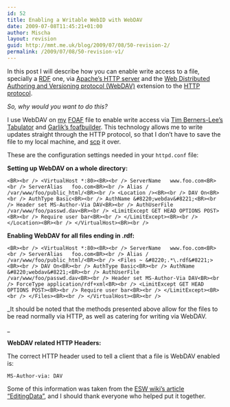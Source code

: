 ```yaml
---
id: 52
title: Enabling a Writable WebID with WebDAV
date: 2009-07-08T11:45:21+01:00
author: Mischa
layout: revision
guid: http://mmt.me.uk/blog/2009/07/08/50-revision-2/
permalink: /2009/07/08/50-revision-v1/
---
```

In this post I will describe how you can enable write access to a file, specially a <A HREF="http://www.w3.org/RDF/">RDF</a> one, via <A HREF="http://httpd.apache.org/">Apache’s HTTP server</a> and the <A HREF="http://en.wikipedia.org/wiki/WebDAV">Web Distributed Authoring and Versioning protocol (WebDAV)</a> extension to the <A HREF="http://www.w3.org/Protocols/">HTTP protocol</a>. 

_So, why would you want to do this?_ 

I use WebDAV on <A HREF="https://mmt.me.uk/blog/foaf.rdf#mischa">my</a> <A HREF="http://www.foaf-project.org/">FOAF</a> file to enable write access via <A HREF="http://www.w3.org/People/Berners-Lee/card#i">Tim Berners-Lee’s</a> <A HREF="http://www.w3.org/2005/ajar/tab.html">Tabulator</a> and <A HREF="http://foafbuilder.qdos.com/">Garlik’s foafbuilder</a>. This technology allows me to write updates straight through the HTTP protocol, so that I don’t have to save the file to my local machine, and <A HREF="http://en.wikipedia.org/wiki/Scp">scp</a> it over. 

These are the configuration settings needed in your `httpd.conf` file:

**Setting up WebDAV on a whole directory:**

`<BR><br />
<VirtualHost *:80><BR><br />
 ServerName   www.foo.com<BR><br />
 ServerAlias   foo.com<BR><br />
 Alias / /var/www/foo/public_html/<BR><br />
 <Location /><BR><br />
  DAV On<BR><br />
  AuthType Basic<BR><br />
  AuthName &#8220;webdav&#8221;<BR><br />
  Header set MS-Author-Via DAV<BR><br />
  AuthUserFile /var/www/foo/passwd.dav<BR><br />
  <LimitExcept GET HEAD OPTIONS POST><BR><br />
   Require user bar<BR><br />
  </LimitExcept><BR><br />
 </Location><BR><br />
</VirtualHost><BR><br />
` 

**Enabling WebDAV for all files ending in .rdf:**  
  
`<BR><br />
<VirtualHost *:80><BR><br />
 ServerName   www.foo.com<BR><br />
 ServerAlias   foo.com<BR><br />
 Alias / /var/www/foo/public_html/<BR><br />
 <Files ~ &#8220;.*\.rdf&#8221;><BR><br />
  DAV On<BR><br />
  AuthType Basic<BR><br />
  AuthName &#8220;webdav&#8221;<BR><br />
  AuthUserFile /var/www/foo/passwd.dav<BR><br />
  Header set MS-Author-Via DAV<BR><br />
  ForceType application/rdf+xml<BR><br />
  <LimitExcept GET HEAD OPTIONS POST><BR><br />
   Require user bar<BR><br />
  </LimitExcept><BR><br />
 </Files><BR><br />
</VirtualHost><BR><br />
` 

_It should be noted that the methods presented above allow for the files to be read normally via HTTP, as well as catering for writing via WebDAV.  
  
_ 

**WebDAV related HTTP Headers:** 

The correct HTTP header used to tell a client that a file is WebDAV enabled is: 

`MS-Author-via: DAV`

Some of this information was taken from the <A HREF="http://esw.w3.org/topic/EditingData">ESW wiki’s article “EditingData”</a>, and I should thank everyone who helped put it together.